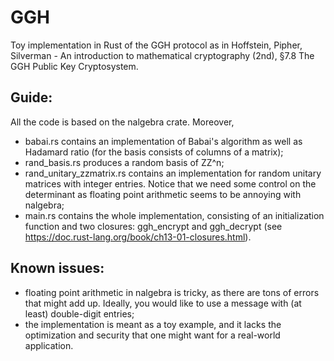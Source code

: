 # GGH
Toy implementation in Rust of the GGH protocol as in Hoffstein, Pipher, Silverman - An introduction to mathematical cryptography (2nd), §7.8 The GGH Public Key Cryptosystem.

## Guide:
All the code is based on the nalgebra crate. Moreover,
- babai.rs contains an implementation of Babai's algorithm as well as Hadamard ratio (for the basis consists of columns of a matrix);
- rand_basis.rs produces a random basis of ZZ^n;
- rand_unitary_zzmatrix.rs contains an implementation for random unitary matrices with integer entries. Notice that we need some control on the determinant as floating point arithmetic seems to be annoying with nalgebra;
- main.rs contains the whole implementation, consisting of an initialization function and two closures: ggh_encrypt and ggh_decrypt (see https://doc.rust-lang.org/book/ch13-01-closures.html). 

## Known issues:
- floating point arithmetic in nalgebra is tricky, as there are tons of errors that might add up. Ideally, you would like to use a message with (at least) double-digit entries;
- the implementation is meant as a toy example, and it lacks the optimization and security that one might want for a real-world application.
